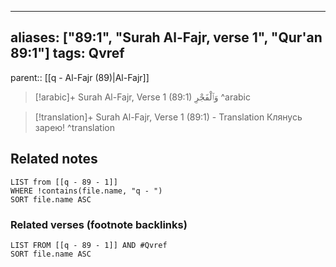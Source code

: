 
---
aliases: ["89:1", "Surah Al-Fajr, verse 1", "Qur'an 89:1"]
tags: Qvref
---

parent:: [[q - Al-Fajr (89)|Al-Fajr]]

> [!arabic]+ Surah Al-Fajr, Verse 1 (89:1)
> <span class="quran-arabic"> وَٱلْفَجْرِ</span>
^arabic

> [!translation]+ Surah Al-Fajr, Verse 1 (89:1) - Translation
> Клянусь зарею!
^translation



## Related notes
```dataview
LIST from [[q - 89 - 1]]
WHERE !contains(file.name, "q - ")
SORT file.name ASC
```

### Related verses (footnote backlinks)
```dataview
LIST FROM [[q - 89 - 1]] AND #Qvref
SORT file.name ASC
```

